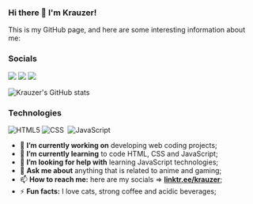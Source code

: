 ### Hi there 👋 I'm Krauzer!

This is my GitHub page, and here are some interesting information about me:

### Socials

[<img src="https://img.shields.io/badge/linkedin-%25469d.svg?style=for-the-badge&logo=linkedin&logoColor=white">](https://www.linkedin.com/in/pedro-krauzer-51103a101/)
[<img src="https://img.shields.io/badge/YouTube-%e92020.svg?style=for-the-badge&logo=YouTube&logoColor=white">](https://www.youtube.com/channel/UCfn9FO7CKhn6_Z1jw5NiF8A)
[<img src="https://img.shields.io/badge/linktree-78ab50?style=for-the-badge&logo=linktree&logoColor=white">](https://linktr.ee/krauzer)

![Krauzer's GitHub stats](https://github-readme-stats.vercel.app/api?username=KrauzerPH94&show_icons=true&theme=dark)

### Technologies
![HTML5](https://img.shields.io/badge/HTML5-e92020?style=for-the-badge&logo=html5&logoColor=white)
![CSS](https://img.shields.io/badge/CSS-25469d?&style=for-the-badge&logo=css3&logoColor=white)&nbsp;
![JavaScript](https://img.shields.io/badge/JavaScript-78ab50?style=for-the-badge&logo=javascript&logoColor=white)&nbsp;

- 🔭 **I’m currently working on** developing web coding projects;
- 🌱 **I’m currently learning** to code HTML, CSS and JavaScript;
- 🤔 **I’m looking for help with** learning JavaScript technologies;
- 💬 **Ask me about** anything that is related to anime and gaming;
- 📫 **How to reach me:** here are my socials => [**linktr.ee/krauzer**](https://linktr.ee/krauzer);
- ⚡ **Fun facts:** I love cats, strong coffee and acidic beverages;
